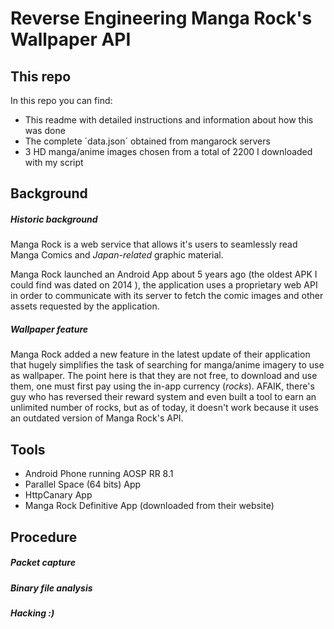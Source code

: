 # Reverse Engineering Manga Rock's Wallpaper API
## This repo
In this repo you can find:
- This readme with detailed instructions and information about how this was done
- The complete ´data.json´ obtained from mangarock servers
- 3 HD manga/anime images chosen from a total of 2200 I downloaded with my script

## Background

##### Historic background

Manga Rock is a web service that allows it's users to seamlessly read Manga Comics and _Japan-related_ graphic material.

Manga Rock launched an Android App about 5 years ago (the oldest APK I could find  was dated on 2014 ), the application uses a proprietary web API in order to communicate with its server to fetch the comic images and other assets requested by the application.

##### Wallpaper feature

Manga Rock added a new feature in the latest update of their application that hugely simplifies the task of searching for manga/anime imagery to use as wallpaper. The point here is that they are not free, to download and use them, one must first pay using the in-app currency (_rocks_).  AFAIK, there's guy who has reversed their reward system and even built a tool to earn an unlimited number of rocks, but as of today, it doesn't work because it uses an outdated version of Manga Rock's API. 

## Tools

- Android Phone running AOSP RR 8.1 
- Parallel Space (64 bits) App
- HttpCanary App
- Manga Rock Definitive App (downloaded from their website)

## Procedure

##### Packet capture

##### Binary file analysis

##### Hacking :)

